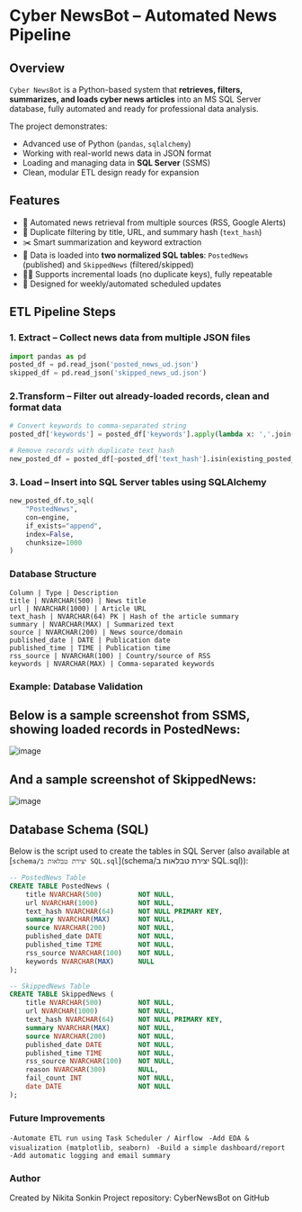 # Cyber NewsBot – Automated News Pipeline

## Overview
`Cyber NewsBot` is a Python-based system that **retrieves, filters, summarizes, and loads cyber news articles** into an MS SQL Server database, fully automated and ready for professional data analysis.

The project demonstrates:
- Advanced use of Python (`pandas`, `sqlalchemy`)
- Working with real-world news data in JSON format
- Loading and managing data in **SQL Server** (SSMS)
- Clean, modular ETL design ready for expansion


## Features
- 🔎 Automated news retrieval from multiple sources (RSS, Google Alerts)
- 🧹 Duplicate filtering by title, URL, and summary hash (`text_hash`)
- ✂️ Smart summarization and keyword extraction
- 💾 Data is loaded into **two normalized SQL tables**: `PostedNews` (published) and `SkippedNews` (filtered/skipped)
- 🕵️‍♂️ Supports incremental loads (no duplicate keys), fully repeatable
- 📅 Designed for weekly/automated scheduled updates



## ETL Pipeline Steps

### 1. **Extract** – Collect news data from multiple JSON files
```python
import pandas as pd
posted_df = pd.read_json('posted_news_ud.json')
skipped_df = pd.read_json('skipped_news_ud.json')
```

### 2.Transform – Filter out already-loaded records, clean and format data
```python
# Convert keywords to comma-separated string
posted_df['keywords'] = posted_df['keywords'].apply(lambda x: ','.join(x) if isinstance(x, list) else str(x))

# Remove records with duplicate text_hash
new_posted_df = posted_df[~posted_df['text_hash'].isin(existing_posted_hashes)].drop_duplicates(subset=['text_hash'])
```

### 3. Load – Insert into SQL Server tables using SQLAlchemy
```python
new_posted_df.to_sql(
    "PostedNews",
    con=engine,
    if_exists="append",
    index=False,
    chunksize=1000
)
```
### Database Structure
```TABLE
Column | Type | Description
title | NVARCHAR(500) | News title
url | NVARCHAR(1000) | Article URL
text_hash | NVARCHAR(64) PK | Hash of the article summary
summary | NVARCHAR(MAX) | Summarized text
source | NVARCHAR(200) | News source/domain
published_date | DATE | Publication date
published_time | TIME | Publication time
rss_source | NVARCHAR(100) | Country/source of RSS
keywords | NVARCHAR(MAX) | Comma-separated keywords
```

### Example: Database Validation
## Below is a sample screenshot from SSMS, showing loaded records in PostedNews:<br>
![image](https://github.com/user-attachments/assets/1fbe28fb-39f6-4c42-b626-121832c24b31)

## And a sample screenshot of SkippedNews:<br>
![image](https://github.com/user-attachments/assets/a238d7f5-b847-4638-9f94-3e0dbd2f588d)

## Database Schema (SQL)

Below is the script used to create the tables in SQL Server (also available at [`schema/יצירת טבלאות ב SQL.sql`](schema/יצירת טבלאות ב SQL.sql)):

```sql
-- PostedNews Table
CREATE TABLE PostedNews (
    title NVARCHAR(500)         NOT NULL,
    url NVARCHAR(1000)          NOT NULL,
    text_hash NVARCHAR(64)      NOT NULL PRIMARY KEY,
    summary NVARCHAR(MAX)       NOT NULL,
    source NVARCHAR(200)        NOT NULL,
    published_date DATE         NOT NULL,
    published_time TIME         NOT NULL,
    rss_source NVARCHAR(100)    NOT NULL,
    keywords NVARCHAR(MAX)      NULL
);

-- SkippedNews Table
CREATE TABLE SkippedNews (
    title NVARCHAR(500)         NOT NULL,
    url NVARCHAR(1000)          NOT NULL,
    text_hash NVARCHAR(64)      NOT NULL PRIMARY KEY,
    summary NVARCHAR(MAX)       NOT NULL,
    source NVARCHAR(200)        NOT NULL,
    published_date DATE         NOT NULL,
    published_time TIME         NOT NULL,
    rss_source NVARCHAR(100)    NOT NULL,
    reason NVARCHAR(300)        NULL,
    fail_count INT              NOT NULL,
    date DATE                   NOT NULL
);
```


### Future Improvements
 `-Automate ETL run using Task Scheduler / Airflow`
` -Add EDA & visualization (matplotlib, seaborn)`
` -Build a simple dashboard/report`
` -Add automatic logging and email summary`


### Author
Created by Nikita Sonkin
Project repository: CyberNewsBot on GitHub
